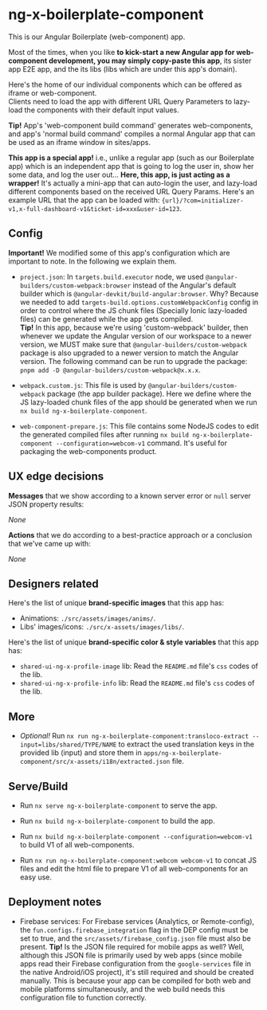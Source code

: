 # ng-x-boilerplate-component

This is our Angular Boilerplate (web-component) app.

Most of the times, when you like **to kick-start a new Angular app for web-component development, you may simply copy-paste this app**, its sister app E2E app, and the its libs (libs which are under this app's domain).

Here's the home of our individual components which can be offered as iframe or web-component.  
Clients need to load the app with different URL Query Parameters to lazy-load the components with their default input values.

**Tip!** App's 'web-component build command' generates web-components, and app's 'normal build command' compiles a normal Angular app that can be used as an iframe window in sites/apps.

**This app is a special app!** i.e., unlike a regular app (such as our Boilerplate app) which is an independent app that is going to log the user in, show her some data, and log the user out... **Here, this app, is just acting as a wrapper!** It's actually a mini-app that can auto-login the user, and lazy-load different components based on the received URL Query Params. Here's an example URL that the app can be loaded with: `{url}/?com=initializer-v1,x-full-dashboard-v1&ticket-id=xxx&user-id=123`.

## Config

**Important!** We modified some of this app's configuration which are important to note. In the following we explain them.

- `project.json`: In `targets.build.executor` node, we used `@angular-builders/custom-webpack:browser` instead of the Angular's default builder which is `@angular-devkit/build-angular:browser`. Why? Because we needed to add `targets-build.options.customWebpackConfig` config in order to control where the JS chunk files (Specially Ionic lazy-loaded files) can be generated while the app gets compiled.  
  **Tip!** In this app, because we're using 'custom-webpack' builder, then whenever we update the Angular version of our workspace to a newer version, we MUST make sure that `@angular-builders/custom-webpack` package is also upgraded to a newer version to match the Angular version. The following command can be run to upgrade the package: `pnpm add -D @angular-builders/custom-webpack@x.x.x`.

- `webpack.custom.js`: This file is used by `@angular-builders/custom-webpack` package (the app builder package). Here we define where the JS lazy-loaded chunk files of the app should be generated when we run `nx build ng-x-boilerplate-component`.

- `web-component-prepare.js`: This file contains some NodeJS codes to edit the generated compiled files after running `nx build ng-x-boilerplate-component --configuration=webcom-v1` command. It's useful for packaging the web-components product.

## UX edge decisions

**Messages** that we show according to a known server error or `null` server JSON property results:

_None_

**Actions** that we do according to a best-practice approach or a conclusion that we've came up with:

_None_

## Designers related

Here's the list of unique **brand-specific images** that this app has:

- Animations: `./src/assets/images/anims/`.
- Libs' images/icons: `./src/x-assets/images/libs/`.

Here's the list of unique **brand-specific color & style variables** that this app has:

- `shared-ui-ng-x-profile-image` lib: Read the `README.md` file's `css` codes of the lib.
- `shared-ui-ng-x-profile-info` lib: Read the `README.md` file's `css` codes of the lib.

## More

- _Optional!_ Run `nx run ng-x-boilerplate-component:transloco-extract --input=libs/shared/TYPE/NAME` to extract the used translation keys in the provided lib (input) and store them in `apps/ng-x-boilerplate-component/src/x-assets/i18n/extracted.json` file.

## Serve/Build

- Run `nx serve ng-x-boilerplate-component` to serve the app.
- Run `nx build ng-x-boilerplate-component` to build the app.

- Run `nx build ng-x-boilerplate-component --configuration=webcom-v1` to build V1 of all web-components.
- Run `nx run ng-x-boilerplate-component:webcom webcom-v1` to concat JS files and edit the html file to prepare V1 of all web-components for an easy use.

## Deployment notes

- Firebase services: For Firebase services (Analytics, or Remote-config), the `fun.configs.firebase_integration` flag in the DEP config must be set to true, and the `src/assets/firebase_config.json` file must also be present.
  **Tip!** Is the JSON file required for mobile apps as well? Well, although this JSON file is primarily used by web apps (since mobile apps read their Firebase configuration from the `google-services` file in the native Android/iOS project), it's still required and should be created manually. This is because your app can be compiled for both web and mobile platforms simultaneously, and the web build needs this configuration file to function correctly.
